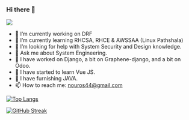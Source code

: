 ### Hi there 👋

<!--
**nou-ros/nou-ros** is a ✨ _special_ ✨ repository because its `README.md` (this file) appears on your GitHub profile.

Here are some ideas to get you started:
-->
![](https://komarev.com/ghpvc/?username=nou-ros)

- 🔭 I’m currently working on DRF
- 🌱 I’m currently learning RHCSA, RHCE & AWSSAA (Linux Pathshala)
- 🤔 I’m looking for help with System Security and Design knowledge.
- 💬 Ask me about System Engineering. 
- :art: I have worked on Django, a bit on Graphene-django, and a bit on Odoo.
- :book: I have started to learn Vue JS.
- :book: I have furnishing JAVA.
- 📫 How to reach me: nouros44@gmail.com


[![Top Langs](https://github-readme-stats.vercel.app/api/top-langs/?username=nou-ros&layout=compact&langs_count=15&theme=gotham)](https://github.com/DenverCoder1/github-readme-streak-stats)

[![GitHub Streak](https://github-readme-streak-stats.herokuapp.com?user=nou-ros&theme=gotham&date_format=M%20j%5B%2C%20Y%5D)](https://github.com/DenverCoder1/github-readme-streak-stats)

